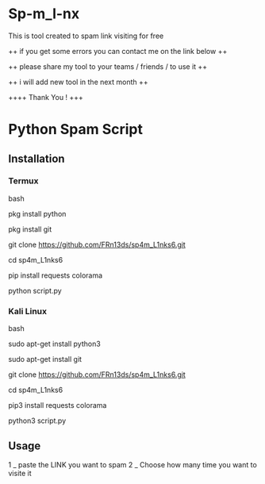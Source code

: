 # Sp-m_l-nx
This is tool created to spam link visiting for free

++ if you get some errors you can contact me on the link below ++

++ please share my tool to your teams / friends / to use it ++

++ i will add new tool in the next month ++

++++ Thank You ! +++


# Python Spam Script

## Installation

### Termux

bash

pkg install python

pkg install git

git clone https://github.com/FRn13ds/sp4m_L1nks6.git

cd sp4m_L1nks6

pip install requests colorama

python script.py

### Kali Linux

bash

sudo apt-get install python3

sudo apt-get install git


git clone https://github.com/FRn13ds/sp4m_L1nks6.git


cd sp4m_L1nks6

pip3 install requests colorama

python3 script.py

## Usage 
1 _ paste the LINK you want to spam
2 _ Choose how many time you want to visite it 
